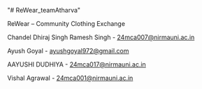 "# ReWear\_teamAtharva"



ReWear – Community Clothing Exchange 





Chandel Dhiraj Singh Ramesh Singh - 24mca007@nirmauni.ac.in

Ayush Goyal - ayushgoyal972@gmail.com

AAYUSHI DUDHIYA - 24mca017@nirmauni.ac.in

Vishal Agrawal - 24mca001@nirmauni.ac.in

